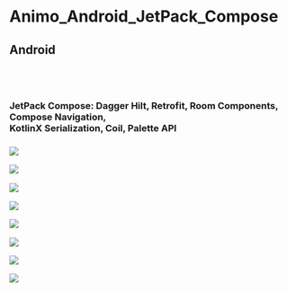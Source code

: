 # Animo_Android_JetPack_Compose

<h2>Android<h2><br><h3>JetPack Compose: Dagger Hilt, Retrofit, Room Components, Compose Navigation, <br>KotlinX Serialization, Coil, Palette API<h3>

<img src="https://raw.githubusercontent.com/Arcangel1994/Animo_Android_JetPack_Compose/main/app/src/main/res/drawable/screenshot.png" ><br>

<img src="https://raw.githubusercontent.com/Arcangel1994/Animo_Android_JetPack_Compose/main/app/src/main/res/drawable/screenshottwo.png" ><br>

<img src="https://raw.githubusercontent.com/Arcangel1994/Animo_Android_JetPack_Compose/main/app/src/main/res/drawable/screenshotthree.png" ><br>

<img src="https://raw.githubusercontent.com/Arcangel1994/Animo_Android_JetPack_Compose/main/app/src/main/res/drawable/screenshotfour.png" ><br>

<img src="https://raw.githubusercontent.com/Arcangel1994/Animo_Android_JetPack_Compose/main/app/src/main/res/drawable/screenshotfive.png" ><br>

<img src="https://raw.githubusercontent.com/Arcangel1994/Animo_Android_JetPack_Compose/main/app/src/main/res/drawable/screenshotsix.png" ><br>

<img src="https://raw.githubusercontent.com/Arcangel1994/Animo_Android_JetPack_Compose/main/app/src/main/res/drawable/screenshotseven.png" ><br>

<img src="https://raw.githubusercontent.com/Arcangel1994/Animo_Android_JetPack_Compose/main/app/src/main/res/drawable/screenshoteight.png" ><br>

